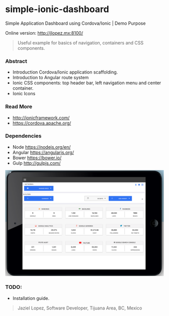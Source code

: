 # simple-ionic-dashboard
Simple Application Dashboard using Cordova/Ionic | Demo Purpose

Online version: http://jlopez.mx:8100/
> Useful example for basics of navigation, containers and CSS components.

### Abstract

- Introduction Cordova/Ionic application scaffolding.
- Introduction to Angular route system
- Ionic CSS components: top header bar, left navigation menu and center container.
- Ionic Icons

### Read More
- http://ionicframework.com/
- https://cordova.apache.org/

### Dependencies
 - Node https://nodejs.org/en/
 - Angular https://angularjs.org/
 - Bower https://bower.io/
 - Gulp http://gulpjs.com/

![Demo Preview](https://raw.githubusercontent.com/jazlopez/simple-ionic-dashboard/master/www/img/mini-ipad-view-demo.png)

### TODO: 
- Installation guide.

> Jaziel Lopez, Software Developer, Tijuana Area, BC, Mexico
  
